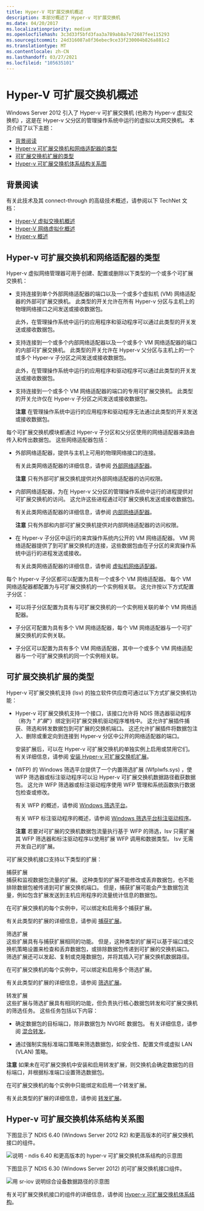 ```yaml
---
title: Hyper-V 可扩展交换机概述
description: 本部分概述了 Hyper-v 可扩展交换机
ms.date: 04/20/2017
ms.localizationpriority: medium
ms.openlocfilehash: 3c3d33f5bfd3faa3a789ab8a7e72687fee115293
ms.sourcegitcommit: 24d316087a8f36ebec9ce33f230004b826a881c2
ms.translationtype: MT
ms.contentlocale: zh-CN
ms.lasthandoff: 03/27/2021
ms.locfileid: "105635101"
---
```

# <a name="overview-of-the-hyper-v-extensible-switch"></a>Hyper-V 可扩展交换机概述

Windows Server 2012 引入了 Hyper-v 可扩展交换机 (也称为 Hyper-v 虚拟交换机) ，这是在 Hyper-v 父分区的管理操作系统中运行的虚拟以太网交换机。 本页介绍了以下主题：

- [背景阅读](#background-reading)
- [Hyper-v 可扩展交换机和网络适配器的类型](#types-of-hyper-v-extensible-switches-and-network-adapters)
- [可扩展交换机扩展的类型](#types-of-extensible-switch-extensions)
- [Hyper-v 可扩展交换机体系结构关系图](#hyper-v-extensible-switch-architectural-diagrams)

## <a name="background-reading"></a>背景阅读

有关此技术及其 connect-through 的高级技术概述，请参阅以下 TechNet 文档：

- [Hyper-V 虚拟交换机概述](/previous-versions/windows/it-pro/windows-server-2012-R2-and-2012/hh831823(v=ws.11))
- [Hyper-V 网络虚拟化概述](/previous-versions/windows/it-pro/windows-server-2012-R2-and-2012/jj134230(v=ws.11))
- [Hyper-v 概述](/previous-versions/windows/it-pro/windows-server-2012-R2-and-2012/hh831531(v=ws.11))

## <a name="types-of-hyper-v-extensible-switches-and-network-adapters"></a>Hyper-v 可扩展交换机和网络适配器的类型

Hyper-v 虚拟网络管理器可用于创建、配置或删除以下类型的一个或多个可扩展交换机：

- 支持连接到单个外部网络适配器的端口以及一个或多个虚拟机 (VM) 网络适配器的外部可扩展交换机。 此类型的开关允许在所有 Hyper-v 分区与主机上的物理网络接口之间发送或接收数据包。

    此外，在管理操作系统中运行的应用程序和驱动程序可以通过此类型的开关发送或接收数据包。

- 支持连接到一个或多个内部网络适配器以及一个或多个 VM 网络适配器的端口的内部可扩展交换机。 此类型的开关允许在 Hyper-v 父分区与主机上的一个或多个 Hyper-v 子分区之间发送或接收数据包。

    此外，在管理操作系统中运行的应用程序和驱动程序可以通过此类型的开关发送或接收数据包。

- 支持连接到一个或多个 VM 网络适配器的端口的专用可扩展交换机。 此类型的开关允许仅在 Hyper-v 子分区之间发送或接收数据包。

    **注意**  在管理操作系统中运行的应用程序和驱动程序无法通过此类型的开关发送或接收数据包。

每个可扩展交换机模块都通过 Hyper-v 子分区和父分区使用的网络适配器来路由传入和传出数据包。 这些网络适配器包括：

- 外部网络适配器，提供与主机上可用的物理网络接口的连接。

    有关此类网络适配器的详细信息，请参阅 [外部网络适配器](./external-network-adapters.md)。

    **注意**  只有外部可扩展交换机提供对外部网络适配器的访问权限。

- 内部网络适配器，为在 Hyper-v 父分区的管理操作系统中运行的进程提供对可扩展交换机的访问。 这允许这些进程通过可扩展交换机发送或接收数据包。

    有关此类网络适配器的详细信息，请参阅 [内部网络适配器](./internal-network-adapters.md)。

    **注意**  只有外部和内部可扩展交换机提供对内部网络适配器的访问权限。

- 在 Hyper-v 子分区中运行的来宾操作系统内公开的 VM 网络适配器。 VM 网络适配器提供了到可扩展交换机的连接，这些数据包由在子分区的来宾操作系统中运行的进程发送或接收。

    有关此类网络适配器的详细信息，请参阅 [虚拟机网络适配器](./virtual-machine-network-adapters.md)。

每个 Hyper-v 子分区都可以配置为具有一个或多个 VM 网络适配器。 每个 VM 网络适配器都配置为与可扩展交换机的一个实例相关联。 这允许按以下方式配置子分区：

- 可以将子分区配置为具有与可扩展交换机的一个实例相关联的单个 VM 网络适配器。

- 子分区可配置为具有多个 VM 网络适配器，每个 VM 网络适配器与一个可扩展交换机的实例关联。

- 子分区可以配置为具有多个 VM 网络适配器，其中一个或多个 VM 网络适配器与一个可扩展交换机的同一个实例相关联。

## <a name="types-of-extensible-switch-extensions"></a>可扩展交换机扩展的类型

Hyper-v 可扩展交换机支持 (Isv) 的独立软件供应商可通过以下方式扩展交换机功能：

- Hyper-v 可扩展交换机支持一个接口，该接口允许将 NDIS 筛选器驱动程序（称为 " *扩展*"）绑定到可扩展交换机驱动程序堆栈中。 这允许扩展插件捕获、筛选和转发数据包到可扩展的交换机端口。 这还允许扩展插件将数据包注入、删除或重定向到连接到 Hyper-v 分区中公开的网络适配器的端口。

    安装扩展后，可以在 Hyper-v 可扩展交换机的单独实例上启用或禁用它们。 有关详细信息，请参阅 [安装 Hyper-v 可扩展交换机扩展](./installing-hyper-v-extensible-switch-extensions.md)。

-  (WFP) 的 Windows 筛选平台提供了一个内置筛选扩展 (Wfplwfs.sys) ，使 WFP 筛选器或标注驱动程序可以沿 Hyper-v 可扩展交换机数据路径截获数据包。 这允许 WFP 筛选器或标注驱动程序使用 WFP 管理和系统函数执行数据包检查或修改。

    有关 WFP 的概述，请参阅 [Windows 筛选平台](./porting-packet-processing-drivers-and-apps-to-wfp.md)。

    有关 WFP 标注驱动程序的概述，请参阅 [Windows 筛选平台标注驱动程序](./introduction-to-windows-filtering-platform-callout-drivers.md)。

    **注意**  若要对可扩展的交换机数据包流量执行基于 WFP 的筛选，Isv 只需扩展其 WFP 筛选器和标注驱动程序以使用扩展 WFP 调用和数据类型。 Isv 无需开发自己的扩展。

可扩展交换机接口支持以下类型的扩展：

<a href="" id="capturing-extensions"></a>捕获扩展  
捕获和监视数据包流量的扩展。 这种类型的扩展不能修改或丢弃数据包，也不能排除数据包被传递到可扩展交换机端口。 但是，捕获扩展可能会产生数据包流量，例如包含扩展发送到主机应用程序的流量统计信息的数据包。

在可扩展交换机的每个实例中，可以绑定和启用多个捕获扩展。

有关此类型的扩展的详细信息，请参阅 [捕获扩展](./capturing-extensions.md)。

<a href="" id="filtering-extensions"></a>筛选扩展  
这些扩展具有与捕获扩展相同的功能。 但是，这种类型的扩展可以基于端口或交换机策略设置来检查和丢弃数据包，或排除数据包传递到可扩展的交换机端口。 筛选扩展还可以发起、复制或克隆数据包，并将其插入可扩展交换机数据路径。

在可扩展交换机的每个实例中，可以绑定和启用多个筛选扩展。

有关此类型的扩展的详细信息，请参阅 [筛选扩展](./filtering-extensions.md)。

<a href="" id="forwarding-extensions"></a>转发扩展  
这些扩展与筛选扩展具有相同的功能，但负责执行核心数据包转发和可扩展交换机的筛选任务。 这些任务包括以下内容：

- 确定数据包的目标端口，除非数据包为 NVGRE 数据包。 有关详细信息，请参阅 [混合转发](./hybrid-forwarding.md)。

- 通过强制实施标准端口策略来筛选数据包，如安全性、配置文件或虚拟 LAN (VLAN) 策略。

**注意**  如果未在可扩展交换机中安装和启用转发扩展，则交换机会确定数据包的目标端口，并根据标准端口设置筛选数据包。

在可扩展交换机的每个实例中只能绑定和启用一个转发扩展。

有关此类型的扩展的详细信息，请参阅 [转发扩展](./filtering-extensions.md)。

## <a name="hyper-v-extensible-switch-architectural-diagrams"></a>Hyper-v 可扩展交换机体系结构关系图

下图显示了 NDIS 6.40 (Windows Server 2012 R2) 和更高版本的可扩展交换机接口的组件。

![说明 \- ndis 6.40 和更高版本的 hyper-v 可扩展交换机体系结构的示意图](images/vswitcharchitecture-ndis640.png)

下图显示了 NDIS 6.30 (Windows Server 2012) 的可扩展交换机接口组件。

![用 sr-iov 说明综合设备数据路径的示意图](images/vswitcharchitecture.png)

有关可扩展交换机接口的组件的详细信息，请参阅 [Hyper-v 可扩展交换机体系结构](./hyper-v-extensible-switch-architecture.md)。
